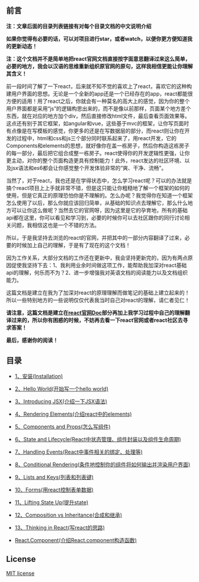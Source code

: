 ## 前言

**注：文章后面的目录列表链接有对每个目录文档的中文说明介绍**

__如果你觉得有必要的话，可以对项目进行star，或者watch，以便你更方便知道我的更新动态！__

__注：这个文档并不是简单地把react官网文档直接按字面意思翻译过来这么简单，必要的地方，我会以汉语的思维重新组织原官网的原句，这样我相信更能让你理解其含义！__

前一段时间了解了一下react，后来就不知不觉的喜欢上了react，喜欢它的这种构建用户界面的思想。无论是一个全新的app还是一个已经存在的app，react都能很方便的适用！用了react之后，你就会有一种莫名的高大上的感觉，因为你的整个用户界面都是采用“js”的逻辑构思出来的，而不是像以前那样，页面某个地方差个东西，就在对应的地方加个div，然后直接修改html文件，最后查看页面效果等。这点还有别于其它框架，如angular和vue，这些基于mvc的框架，让你写页面时有点像是在写模板的感觉，你更多的还是在写数据层的部分，而react则让你在开发的过程中，html和css和js三个部分同时联系起来了，用react开发，它的Components和elements的思想，就好像你在盖一栋房子，然后你构造这栋房子的每一部分，最后把它组合成整一栋房子。react使得你的开发逻辑性更强，让你更主动，对你的整个页面构造更具有控制能力！此外，react发达的社区环境、以及jsx语法和es6都会让你感觉整个开发体验非常的“爽、干净、流畅”。

当然了，对于react，我也还是在学得状态中，怎么学习react呢？可以的办法就是搞个react项目上上手就非常不错，但是这只能让你粗糙地了解一个框架的如何的使用，但是它真正的原理恐怕你是不理解的。怎么办呢？我觉得你在知道一个框架怎么使用了以后，那么你就应该回归简单，从基础的知识点去理解它，那么什么地方可以让你这么做呢？当然去它的官网呀，因为这里是它的孕育地，所有的基础api都在这里，你可以看见和学习到，必要的时候你可以去社区跟你的同行讨论相关问题，我相信这也是一个不错的方法。

所以，于是我坚持去浏览的react的官网，并把其中的一部分内容翻译了过来，必要的时候加上自己的理解，于是有了现在的这个文档！

因为工作关系，大部分文档的工作还在更新中，我会坚持更新完的，因为有两点原因促使我坚持下去：1、我利用业余时间做这项工作，能帮助我加深对react基础api的理解，何乐而不为？2、进一步增强我对英语文档的阅读能力以及文档组织能力。


这篇文档是建立在我为了加深对react的原理理解而做笔记的基础上建立起来的！所以一些特别地方的一些说明仅仅代表我当时自己对react的理解，请仁者见仁！

**请注意，这篇文档是建立在[react官网Doc](https://facebook.github.io/react/docs/installation.html)部分再加上我学习过程中自己的理解翻译过来的，所以你有困惑的时候，不妨再去看一下react官网或者react社区去寻求答案！**

**最后，感谢你的阅读！**

## 目录


* [1、安装(Installation)](https://github.com/woai30231/react-doc/tree/master/01-installation)

* [2、Hello World(开始写一个hello world)](https://github.com/woai30231/react-doc/tree/master/02-helloworld)

* [3、Introducing JSX(介绍一下JSX语法)](https://github.com/woai30231/react-doc/tree/master/03-introducingJSX)

* [4、Rendering Elements(介绍react中的elements)](https://github.com/woai30231/react-doc/tree/master/04-RenderingElements)

* [5、Components and Props(怎么写组件)](https://github.com/woai30231/react-doc/tree/master/05-ComponentsAndProps)

* [6、State and Lifecycle(React中状态管理、组件封装以及组件生命周期)](https://github.com/woai30231/react-doc/tree/master/06-StateAndLifecycle)

* [7、Handling Events(React中事件相关的绑定、处理等)](https://github.com/woai30231/react-doc/tree/master/07-HandlingEvents)

* [8、Conditional Rendering(条件地控制你的组件将如何输出并渲染用户界面)](https://github.com/woai30231/react-doc/tree/master/08-ConditionalRendering)

* [9、Lists and Keys(列表和列表键)](https://github.com/woai30231/react-doc/tree/master/09-ListAndKey)

* [10、Forms(用react控制表单数据)](https://github.com/woai30231/react-doc/tree/master/10-Forms)

* [11、Lifting State Up(提升state)](https://github.com/woai30231/react-doc/tree/master/11-LiftingStateUp)

* [12、Composition vs Inheritance(合成和继承)](https://github.com/woai30231/react-doc/tree/master/12-CompositionVsInheritance)

* [13、Thinking in React(写react的思路)](https://github.com/woai30231/react-doc/tree/master/13-ThinkingInReact)

* [React.Component(介绍React.component构造函数)](https://github.com/woai30231/react-doc/tree/master/ReactComponent)



## License

[MIT license]()
